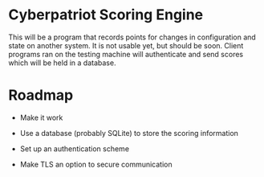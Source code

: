 # Cyberpatriot Scoring Engine
This will be a program that records points for changes in configuration and
state on another system. It is not usable yet, but should be soon. Client
programs ran on the testing machine will authenticate and send scores which
will be held in a database.

# Roadmap
* Make it work

* Use a database (probably SQLite) to store the scoring information

* Set up an authentication scheme

* Make TLS an option to secure communication
